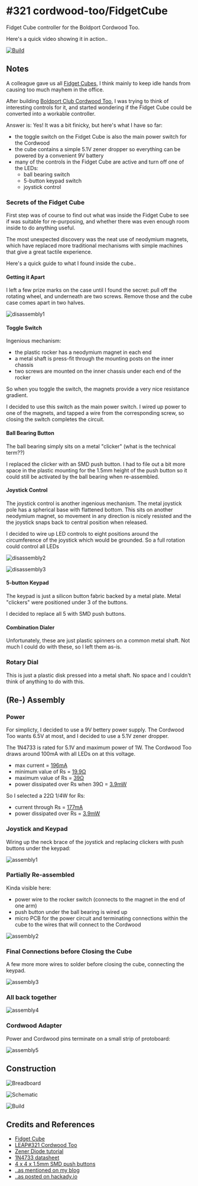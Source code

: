 # #321 cordwood-too/FidgetCube

Fidget Cube controller for the Boldport Cordwood Too.

Here's a quick video showing it in action..

[![Build](./assets/FidgetCube_build.jpg?raw=true)](https://www.youtube.com/watch?v=38SNS3a9aF8)

## Notes

A colleague gave us all [Fidget Cubes](https://thefidgetcube.co/), I think mainly to keep idle hands from causing too much mayhem in the office.

After building [Boldport Club Cordwood Too](./..), I was trying to think of interesting controls for it, and started wondering if the Fidget Cube
could be converted into a workable controller.

Answer is: Yes! It was a bit finicky, but here's what I have so far:

* the toggle switch on the Fidget Cube is also the main power switch for the Cordwood
* the cube contains a simple 5.1V zener dropper so everything can be powered by a convenient 9V battery
* many of the controls in the Fidget Cube are active and turn off one of the LEDs:
  * ball bearing switch
  * 5-button keypad switch
  * joystick control


### Secrets of the Fidget Cube

First step was of course to find out what was inside the Fidget Cube to see if was suitable for re-purposing,
and whether there was even enough room inside to do anything useful.

The most unexpected discovery was the neat use of neodymium magnets, which have replaced more traditional mechanisms
with simple machines that give a great tactile experience.

Here's a quick guide to what I found inside the cube..

#### Getting it Apart

I left a few prize marks on the case until I found the secret: pull off the rotating wheel, and underneath are two screws.
Remove those and the cube case comes apart in two halves.

![disassembly1](./assets/disassembly1.jpg?raw=true)

#### Toggle Switch

Ingenious mechanism:

* the plastic rocker has a neodymium magnet in each end
* a metal shaft is press-fit through the mounting posts on the inner chassis
* two screws are mounted on the inner chassis under each end of the rocker

So when you toggle the switch, the magnets provide a very nice resistance gradient.

I decided to use this switch as the main power switch. I wired up power to one of the magnets,
and tapped a wire from the corresponding screw, so closing the switch completes the circuit.


#### Ball Bearing Button

The ball bearing simply sits on a metal "clicker" (what is the technical term??)

I replaced the clicker with an SMD push button.
I had to file out a bit more space in the plastic mounting for the 1.5mm height of the push button
so it could still be activated by the ball bearing when re-assembled.


#### Joystick Control

The joystick control is another ingenious mechanism.
The metal joystick pole has a spherical base with flattened bottom.
This sits on another neodymium magnet, so movement in any direction is nicely resisted and the the joystick
snaps back to central position when released.

I decided to wire up LED controls to eight positions around the circumference of the joystick which would be grounded.
So a full rotation could control all LEDs

![disassembly2](./assets/disassembly2.jpg?raw=true)

![disassembly3](./assets/disassembly3.jpg?raw=true)


#### 5-button Keypad

The keypad is just a silicon button fabric backed by a metal plate.
Metal "clickers" were positioned under 3 of the buttons.

I decided to replace all 5 with SMD push buttons.

#### Combination Dialer

Unfortunately, these are just plastic spinners on a common metal shaft.
Not much I could do with these, so I left them as-is.

### Rotary Dial

This is just a plastic disk pressed into a metal shaft. No space and I couldn't think of anything to do with this.


## (Re-) Assembly


### Power

For simplicty, I decided to use a 9V bettery power supply. The Cordwood Too wants 6.5V at most,
and I decided to use a 5.1V zener dropper.


The 1N4733 is rated for 5.1V and maximum power of 1W.
The Cordwood Too draws around 100mA with all LEDs on at this voltage.

* max current = [196mA](https://www.wolframalpha.com/input/?i=1W%2F5.1V)
* minimum value of Rs = [19.9Ω](https://www.wolframalpha.com/input/?i=(9V+-+5.1V)%2F(1W%2F5.1V))
* maximum value of Rs = [39Ω](https://www.wolframalpha.com/input/?i=(9V+-+5.1V)%2F100mA)
* power dissipated over Rs when 39Ω = [3.9mW](https://www.wolframalpha.com/input/?i=100mA%5E2+*+39%CE%A9)

So I selected a 22Ω 1/4W for Rs:

* current through Rs = [177mA](https://www.wolframalpha.com/input/?i=(9V+-+5.1V)%2F22%CE%A9)
* power dissipated over Rs = [3.9mW](https://www.wolframalpha.com/input/?i=177mA%5E2+*+22%CE%A9)


### Joystick and Keypad

Wiring up the neck brace of the joystick and replacing clickers with push buttons under the keypad:

![assembly1](./assets/assembly1.jpg?raw=true)

### Partially Re-assembled

Kinda visible here:

* power wire to the rocker switch (connects to the magnet in the end of one arm)
* push button under the ball bearing is wired up
* micro PCB for the power circuit and terminating connections within the cube to the wires that will connect to the Cordwood

![assembly2](./assets/assembly2.jpg?raw=true)

### Final Connections before Closing the Cube

A few more more wires to solder before closing the cube, connecting the keypad.

![assembly3](./assets/assembly3.jpg?raw=true)

### All back together

![assembly4](./assets/assembly4.jpg?raw=true)

### Cordwood Adapter

Power and Cordwood pins terminate on a small strip of protoboard:

![assembly5](./assets/assembly5.jpg?raw=true)


## Construction

![Breadboard](./assets/FidgetCube_bb.jpg?raw=true)

![Schematic](./assets/FidgetCube_schematic.jpg?raw=true)

![Build](./assets/FidgetCube_build.jpg?raw=true)

## Credits and References

* [Fidget Cube](https://thefidgetcube.co/)
* [LEAP#321 Cordwood Too](./..)
* [Zener Diode tutorial](http://www.electronics-tutorials.ws/diode/diode_7.html)
* [1N4733 datasheet](https://www.futurlec.com/Diodes/1N4733.shtml)
* [4 x 4 x 1.5mm SMD push buttons](https://www.aliexpress.com/item/Free-shipping-100PCS-4-4-1-5mm-4x4x1-5mm-SMD-push-button-switch-microswitch-Tact-Switch/836256964.html)
* [..as mentioned on my blog](https://blog.tardate.com/2017/06/leap322-fidget-cube-cordwood-controller.html)
* [..as posted on hackady.io](https://hackaday.io/project/25626-fidgetcube-cordwood-controller)
